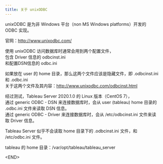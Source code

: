 ```yaml
---
title: 关于 unixODBC
---
```

unixODBC 是为非 Windows 平台（non MS Windows platforms）开发的 ODBC 实现。

官网：http://www.unixodbc.com/

使用 unixODBC 访问数据库时通常会用到两个配置文件，  
包含 Driver 信息的 odbcinst.ini  
和配置DSN信息的 odbc.ini

如果放在 user 的 home 目录，那么这两个文件应该是隐藏文件，即 .odbcinst.ini 和 .odbc.ini  
关于这两个文件及其内容：http://www.unixodbc.com/odbcinst.html


经过测试，Tableau Server 2020.1.0 的 Linux 版本（CentOS 7），  
通过 generic ODBC - DSN 来连接数据库时，会从 user (tableau) home 目录的 .odbc.ini 文件来读取 DSN 信息。  
通过 generic ODBC - Driver 来连接数据库时，会从 /etc/odbcinst.ini 文件来读取 Driver 信息。

Tableau Server 似乎不会读取 home 目录下的 .odbcinst.ini 文件，和 /etc/odbc.ini 文件。

tableau 的 home 目录：/var/opt/tableau/tableau_server

&lt;END&gt;
